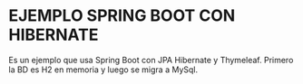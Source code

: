# EJEMPLO SPRING BOOT CON HIBERNATE

Es un ejemplo que usa Spring Boot con JPA Hibernate y Thymeleaf.
Primero la BD es H2 en memoria y luego se migra a MySql.